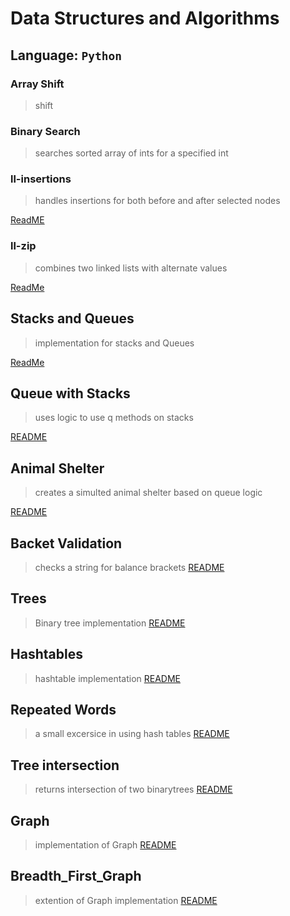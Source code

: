 # Data Structures and Algorithms

## Language: `Python`

### Array Shift
> shift

### Binary Search
> searches sorted array of ints for a specified int

### ll-insertions
> handles insertions for both before and after selected nodes

[ReadME](data_structures/linked_list/README.md)


### ll-zip
> combines two linked lists with alternate values

[ReadMe](code_challenges/ll-zip/README.md)

## Stacks and Queues
> implementation for stacks and Queues

[ReadMe](data_structures/stacks_and_queues/README.md)

## Queue with Stacks
> uses logic to use q methods on stacks

[README](code_challenges/queue_with_stacks/README.md)

## Animal Shelter
> creates a simulted animal shelter based on queue logic

[README](code_challenges/fifo_animal_shelter/README.md)

## Backet Validation 
 > checks a string for balance brackets
 [README](code_challenges/multi_bracket_validation/README.md)

## Trees
> Binary tree implementation
[README](data_structures/tree/README.md)

## Hashtables
> hashtable implementation
[README](data_structures/tree/README.md)

## Repeated Words
> a small excersice in using hash tables
[README](code_challenge/repeated_word/README.md)

## Tree intersection
> returns intersection of two binarytrees
[README](code_challenges/tree_intersection/README.md)

## Graph 
> implementation of Graph
[README](data_structures/graph/README.md)

## Breadth_First_Graph
> extention of Graph implementation
[README](data_strucures/graph/breadth_first/README.md)